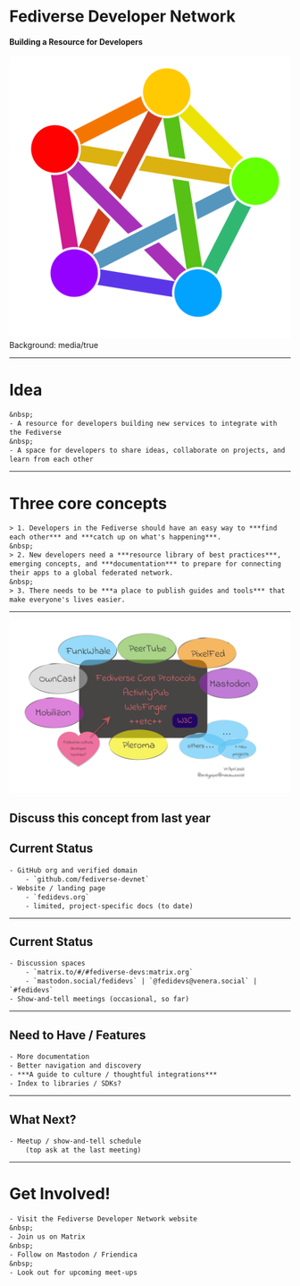 # Fediverse Developer Network
#### Building a Resource for Developers

![](media/fediverse.svg)
Background: media/true






---
# Idea

	&nbsp;
	- A resource for developers building new services to integrate with the Fediverse
	&nbsp;
	- A space for developers to share ideas, collaborate on projects, and learn from each other

---
# Three core concepts

	> 1. Developers in the Fediverse should have an easy way to ***find each other*** and ***catch up on what's happening***.
	&nbsp;
	> 2. New developers need a ***resource library of best practices***, emerging concepts, and ***documentation*** to prepare for connecting their apps to a global federated network.
	&nbsp;
	> 3. There needs to be ***a place to publish guides and tools*** that make everyone's lives easier.

---
![](media/fedidevs-concept.svg)



Discuss this concept from last year
---
## Current Status
	- GitHub org and verified domain
		- `github.com/fediverse-devnet`
	- Website / landing page
		- `fedidevs.org`
		- limited, project-specific docs (to date)

---
## Current Status
	- Discussion spaces
		- `matrix.to/#/#fediverse-devs:matrix.org`
		- `mastodon.social/fedidevs` | `@fedidevs@venera.social` |  `#fedidevs` 
	- Show-and-tell meetings (occasional, so far)
---
## Need to Have / Features

	- More documentation
	- Better navigation and discovery
	- ***A guide to culture / thoughtful integrations***
	- Index to libraries / SDKs?

---
## What Next?

	- Meetup / show-and-tell schedule 
		(top ask at the last meeting)

---
# Get Involved!

	- Visit the Fediverse Developer Network website
	&nbsp;
	- Join us on Matrix
	&nbsp;
	- Follow on Mastodon / Friendica
	&nbsp;
	- Look out for upcoming meet-ups

